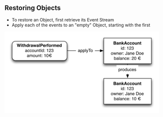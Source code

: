 ## Restoring Objects

- To restore an Object, first retrieve its Event Stream
- Apply each of the events to an "empty" Object, starting with the first

![Restore from EventStream 4](static/img/restore-from-eventstream-4.png)
